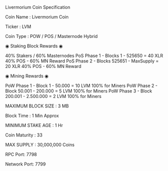 Livermorium Coin Specification

Coin Name : Livermorium Coin

Ticker : LVM

Coin Type :  POW / POS / Masternode Hybrid

◉  Staking Block Rewards  ◉

40% Stakers / 60% Masternodes
PoS Phase 1 - Blocks 1 - 525650 = 40 XLR        40% POS - 60% MN Reward
PoS Phase 2 - Blocks 525651 - MaxSupply = 20 XLR    40% POS - 60% MN Reward


◉  Mining Rewards  ◉

PoW Phase 1 - Block 1 - 50.000 = 10 LVM            100% for Miners
PoW Phase 2 - Block 50.001 - 200.000  = 5 LVM        100% for Miners
PoW Phase 3 - Block 200.001 - 2.500.000 = 2 LVM        100% for Miners

MAXIMUM BLOCK SIZE : 3 MB

Block Time : 1 Min Approx

MINIMUM STAKE AGE : 1 Hr

Coin Maturity : 33

MAX SUPPLY : 30,000,000 Coins

RPC Port: 7798

Network Port: 7799
